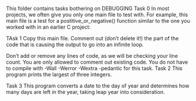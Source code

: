 This folder contains tasks bothering on DEBUGGING
Task 0 In most projects, we often give you only one main file to test with. For example, this main file is a test for a postitive_or_negative() function similar to the one you worked with in an earlier C project:

TAsk 1 Copy this main file. Comment out (don’t delete it!) the part of the code that is causing the output to go into an infinite loop.

Don’t add or remove any lines of code, as we will be checking your line count. You are only allowed to comment out existing code.
You do not have to compile with -Wall -Werror -Wextra -pedantic for this task.
Task 2 This program prints the largest of three integers.

Task 3 This program converts a date to the day of year and determines how many days are left in the year, taking leap year into consideration.
